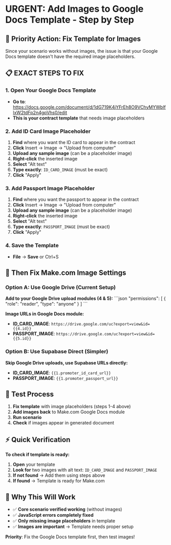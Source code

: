 # URGENT: Add Images to Google Docs Template - Step by Step

## 🎯 **Priority Action: Fix Template for Images**

Since your scenario works without images, the issue is that your Google Docs template doesn't have the required image placeholders.

## 📋 **EXACT STEPS TO FIX**

### **1. Open Your Google Docs Template**
- **Go to**: https://docs.google.com/document/d/1dG719K4jYFrEh8O9VChyMYWblflxW2tdFp2n4gpVhs0/edit
- **This is your contract template** that needs image placeholders

### **2. Add ID Card Image Placeholder**
1. **Find** where you want the ID card to appear in the contract
2. **Click** Insert → Image → "Upload from computer"
3. **Upload any sample image** (can be a placeholder image)
4. **Right-click** the inserted image
5. **Select** "Alt text"
6. **Type exactly**: `ID_CARD_IMAGE` (must be exact)
7. **Click** "Apply"

### **3. Add Passport Image Placeholder**
1. **Find** where you want the passport to appear in the contract
2. **Click** Insert → Image → "Upload from computer"
3. **Upload any sample image** (can be a placeholder image)
4. **Right-click** the inserted image
5. **Select** "Alt text"
6. **Type exactly**: `PASSPORT_IMAGE` (must be exact)
7. **Click** "Apply"

### **4. Save the Template**
- **File** → **Save** or Ctrl+S

## 🔧 **Then Fix Make.com Image Settings**

### **Option A: Use Google Drive (Current Setup)**

**Add to your Google Drive upload modules (4 & 5):**
\`\`\`json
"permissions": [
  {
    "role": "reader",
    "type": "anyone"
  }
]
\`\`\`

**Image URLs in Google Docs module:**
- **ID_CARD_IMAGE**: `https://drive.google.com/uc?export=view&id={{4.id}}`
- **PASSPORT_IMAGE**: `https://drive.google.com/uc?export=view&id={{5.id}}`

### **Option B: Use Supabase Direct (Simpler)**

**Skip Google Drive uploads, use Supabase URLs directly:**
- **ID_CARD_IMAGE**: `{{1.promoter_id_card_url}}`
- **PASSPORT_IMAGE**: `{{1.promoter_passport_url}}`

## 🧪 **Test Process**

1. **Fix template** with image placeholders (steps 1-4 above)
2. **Add images back** to Make.com Google Docs module
3. **Run scenario**
4. **Check** if images appear in generated document

## ⚡ **Quick Verification**

**To check if template is ready:**
1. **Open** your template
2. **Look for** two images with alt text: `ID_CARD_IMAGE` and `PASSPORT_IMAGE`
3. **If not found** → Add them using steps above
4. **If found** → Template is ready for Make.com

## 🎯 **Why This Will Work**

- ✅ **Core scenario verified working** (without images)
- ✅ **JavaScript errors completely fixed**
- ✅ **Only missing image placeholders** in template
- ✅ **Images are important** → Template needs proper setup

**Priority**: Fix the Google Docs template first, then test images!
